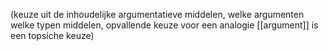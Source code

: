  (keuze uit de inhoudelijke argumentatieve middelen, welke argumenten welke typen middelen, opvallende keuze voor een analogie [[argument]] is een topsiche keuze)